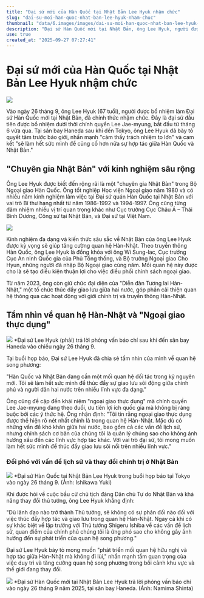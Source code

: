```yaml
---
title: "Đại sứ mới của Hàn Quốc tại Nhật Bản Lee Hyuk nhậm chức"
slug: "dai-su-moi-han-quoc-nhat-ban-lee-hyuk-nham-chuc"
thumbnail: "data/6.images/images/dai-su-moi-han-quoc-nhat-ban-lee-hyuk-nham-chuc.webp"
description: "Đại sứ Hàn Quốc mới tại Nhật Bản, ông Lee Hyuk, người được biết đến là 'chuyên gia Nhật Bản' và từng là Đại sứ tại Việt Nam, đã nhậm chức và cam kết củng cố quan hệ Hàn-Nhật dưới thời chính quyền Lee Jae-myung."
use: true
created_at: "2025-09-27 07:27:41"
---
```


# Đại sứ mới của Hàn Quốc tại Nhật Bản Lee Hyuk nhậm chức

![](/images/20250926-01037511-fnn-000-1-view.webp)

Vào ngày 26 tháng 9, ông Lee Hyuk (67 tuổi), người được bổ nhiệm làm Đại sứ Hàn Quốc mới tại Nhật Bản, đã chính thức nhậm chức. Đây là đại sứ đầu tiên được bổ nhiệm dưới thời chính quyền Lee Jae-myung, bắt đầu từ tháng 6 vừa qua. Tại sân bay Haneda sau khi đến Tokyo, ông Lee Hyuk đã bày tỏ quyết tâm trước báo giới, nhấn mạnh "cảm thấy trách nhiệm to lớn" và cam kết "sẽ làm hết sức mình để củng cố hơn nữa sự hợp tác giữa Hàn Quốc và Nhật Bản."

## "Chuyên gia Nhật Bản" với kinh nghiệm sâu rộng

Ông Lee Hyuk được biết đến rộng rãi là một "chuyên gia Nhật Bản" trong Bộ Ngoại giao Hàn Quốc. Ông tốt nghiệp Học viện Ngoại giao năm 1980 và có nhiều năm kinh nghiệm làm việc tại Đại sứ quán Hàn Quốc tại Nhật Bản với vai trò Bí thư hạng nhất từ năm 1986-1992 và 1994-1997. Ông cũng từng đảm nhiệm nhiều vị trí quan trọng khác như Cục trưởng Cục Châu Á – Thái Bình Dương, Công sứ tại Nhật Bản, và Đại sứ tại Việt Nam.

![](/images/20250926-07262775-jnn-000-1-view.webp)

Kinh nghiệm đa dạng và kiến thức sâu sắc về Nhật Bản của ông Lee Hyuk được kỳ vọng sẽ giúp tăng cường quan hệ Hàn-Nhật. Theo truyền thông Hàn Quốc, ông Lee Hyuk là đồng khóa với ông Wi Sung-lac, Cục trưởng Cục An ninh Quốc gia của Phủ Tổng thống, và Bộ trưởng Ngoại giao Cho Hyun, những người đã nhập Bộ Ngoại giao cùng năm. Mối quan hệ này được cho là sẽ tạo điều kiện thuận lợi cho việc điều phối chính sách ngoại giao.

Từ năm 2023, ông còn giữ chức đại diện của "Diễn đàn Tương lai Hàn-Nhật," một tổ chức thúc đẩy giao lưu giữa hai nước, góp phần cải thiện quan hệ thông qua các hoạt động với giới chính trị và truyền thông Hàn-Nhật.

## Tầm nhìn về quan hệ Hàn-Nhật và "Ngoại giao thực dụng"

![](/images/20250926-00000266-kyodonews-000-3-view.webp)
*Đại sứ Lee Hyuk (phải) trả lời phỏng vấn báo chí sau khi đến sân bay Haneda vào chiều ngày 26 tháng 9.

Tại buổi họp báo, Đại sứ Lee Hyuk đã chia sẻ tầm nhìn của mình về quan hệ song phương:

"Hàn Quốc và Nhật Bản đang cần một mối quan hệ đối tác trong kỷ nguyên mới. Tôi sẽ làm hết sức mình để thúc đẩy sự giao lưu sôi động giữa chính phủ và người dân hai nước trên nhiều lĩnh vực đa dạng."

Ông cũng đề cập đến khái niệm "ngoại giao thực dụng" mà chính quyền Lee Jae-myung đang theo đuổi, ưu tiên lợi ích quốc gia mà không bị ràng buộc bởi các ý thức hệ. Ông nhận định: "Tôi tin rằng ngoại giao thực dụng được thể hiện rõ nét nhất chính là trong quan hệ Hàn-Nhật. Mặc dù có những vấn đề khó khăn giữa hai nước, bao gồm cả các vấn đề lịch sử, nhưng chính sách cơ bản của chúng tôi là quản lý chúng sao cho không ảnh hưởng xấu đến các lĩnh vực hợp tác khác. Với vai trò đại sứ, tôi mong muốn làm hết sức mình để thúc đẩy giao lưu sôi nổi trên nhiều lĩnh vực."

### Đối phó với vấn đề lịch sử và thay đổi chính trị ở Nhật Bản

![](/images/20250926-00000197-san-000-1-view.webp)
*Đại sứ Hàn Quốc tại Nhật Bản Lee Hyuk trong buổi họp báo tại Tokyo vào ngày 26 tháng 9. (Ảnh: Ishikawa Yuki)

Khi được hỏi về cuộc bầu cử chủ tịch đảng Dân chủ Tự do Nhật Bản và khả năng thay đổi thủ tướng, ông Lee Hyuk khẳng định:

"Dù lãnh đạo nào trở thành Thủ tướng, sẽ không có sự phản đối nào đối với việc thúc đẩy hợp tác và giao lưu trong quan hệ Hàn-Nhật. Ngay cả khi có sự khác biệt về lập trường với Thủ tướng Shigeru Ishiba về các vấn đề lịch sử, quan điểm của chính phủ chúng tôi là ứng phó sao cho không gây ảnh hưởng đến sự phát triển của quan hệ song phương."

Đại sứ Lee Hyuk bày tỏ mong muốn "phát triển mối quan hệ hữu nghị và hợp tác giữa Hàn-Nhật mà không đi lùi," nhấn mạnh tầm quan trọng của việc duy trì và tăng cường quan hệ song phương trong bối cảnh khu vực và thế giới đang thay đổi.

![](/images/20250926-00000140-asahi-000-2-view.webp)
*Đại sứ Hàn Quốc mới tại Nhật Bản Lee Hyuk trả lời phỏng vấn báo chí vào ngày 26 tháng 9 năm 2025, tại sân bay Haneda. (Ảnh: Namima Shinta)
